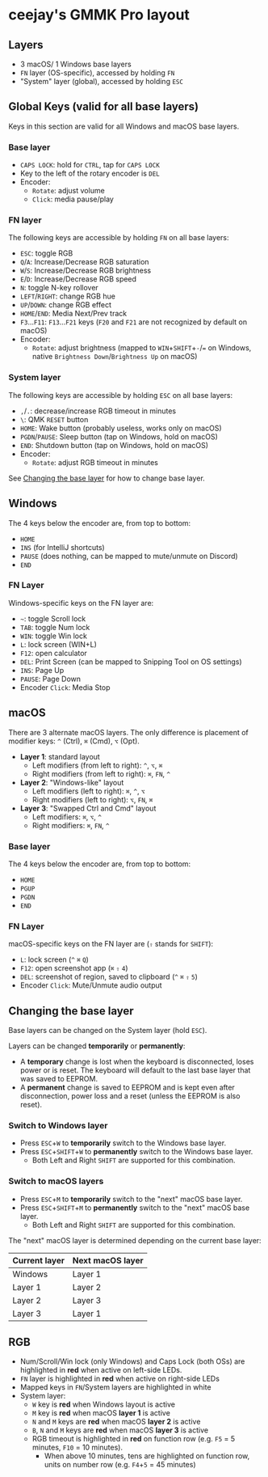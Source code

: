 # ceejay's GMMK Pro layout

## Layers

- 3 macOS/ 1 Windows base layers
- `FN` layer (OS-specific), accessed by holding `FN`
- "System" layer (global), accessed by holding `ESC`

## Global Keys (valid for all base layers)
Keys in this section are valid for all Windows and macOS base layers.

### Base layer
- `CAPS LOCK`: hold for `CTRL`, tap for `CAPS LOCK`
- Key to the left of the rotary encoder is `DEL`
- Encoder:
    - `Rotate`: adjust volume
    - `Click`:  media pause/play

### FN layer
The following keys are accessible by holding `FN` on all base layers:
- `ESC`: toggle RGB
- `Q`/`A`: Increase/Decrease RGB saturation
- `W`/`S`: Increase/Decrease RGB brightness
- `E`/`D`: Increase/Decrease RGB speed
- `N`: toggle N-key rollover
- `LEFT`/`RIGHT`: change RGB hue
- `UP`/`DOWN`: change RGB effect
- `HOME`/`END`: Media Next/Prev track
- `F3`...`F11`: `F13`...`F21` keys (`F20` and `F21` are not recognized by default on macOS)
- Encoder:
    - `Rotate`: adjust brightness (mapped to `WIN`+`SHIFT`+`-`/`=` on Windows, native `Brightness Down`/`Brightness Up` on macOS)

### System layer
The following keys are accessible by holding `ESC` on all base layers:
- `,`/`.`: decrease/increase RGB timeout in minutes
- `\`: QMK `RESET` button
- `HOME`: Wake button (probably useless, works only on macOS)
- `PGDN`/`PAUSE`: Sleep button (tap on Windows, hold on macOS)
- `END`: Shutdown button (tap on Windows, hold on macOS)
- Encoder:
    - `Rotate`: adjust RGB timeout in minutes

See [Changing the base layer](#changing-the-base-layer) for how to change base layer.

## Windows
The 4 keys below the encoder are, from top to bottom:
- `HOME`
- `INS` (for IntelliJ shortcuts)
- `PAUSE` (does nothing, can be mapped to mute/unmute on Discord)
- `END`

### FN Layer
Windows-specific keys on the FN layer are:
- `~`: toggle Scroll lock
- `TAB`: toggle Num lock
- `WIN`: toggle Win lock
- `L`: lock screen (WIN+L)
- `F12`: open calculator
- `DEL`: Print Screen (can be mapped to Snipping Tool on OS settings)
- `INS`: Page Up
- `PAUSE`: Page Down
- Encoder `Click`: Media Stop
 
## macOS
 There are 3 alternate macOS layers. The only difference is placement of modifier keys: `^` (Ctrl), `⌘` (Cmd), `⌥` (Opt).
 
 - **Layer 1**: standard layout
   - Left modifiers (from left to right): `^`, `⌥`, `⌘`
   - Right modifiers (from left to right): `⌘`, `FN`, `^`
 - **Layer 2**: "Windows-like" layout
   - Left modifiers (left to right): `⌘`, `^`, `⌥`
   - Right modifiers (left to right): `⌥`, `FN`, `⌘`
 - **Layer 3**: "Swapped Ctrl and Cmd" layout
   - Left modifiers: `⌘`, `⌥`, `^`
   - Right modifiers: `⌘`, `FN`, `^`

### Base layer
The 4 keys below the encoder are, from top to bottom:
- `HOME`
- `PGUP`
- `PGDN`
- `END`

### FN Layer
macOS-specific keys on the FN layer are (`⇧` stands for `SHIFT`):
- `L`: lock screen (`^` `⌘` `Q`)
- `F12`: open screenshot app (`⌘` `⇧` `4`)
- `DEL`: screenshot of region, saved to clipboard (`^` `⌘` `⇧` `5`)
- Encoder `Click`: Mute/Unmute audio output

## Changing the base layer
Base layers can be changed on the System layer (hold `ESC`).

Layers can be changed **temporarily** or **permanently**:
- A **temporary** change is lost when the keyboard is disconnected, loses power or is reset. The keyboard will default to the last base layer that was saved to EEPROM.
- A **permanent** change is saved to EEPROM and is kept even after disconnection, power loss and a reset (unless the EEPROM is also reset).

### Switch to Windows layer
- Press `ESC`+`W` to **temporarily** switch to the Windows base layer.
- Press `ESC`+`SHIFT`+`W` to **permanently** switch to the Windows base layer.
  - Both Left and Right `SHIFT` are supported for this combination.

### Switch to macOS layers
- Press `ESC`+`M` to **temporarily** switch to the "next" macOS base layer.
- Press `ESC`+`SHIFT`+`M` to **permanently** switch to the "next" macOS base layer.
  - Both Left and Right `SHIFT` are supported for this combination.

The "next" macOS layer is determined depending on the current base layer:

| Current layer | Next macOS layer |
|---------------|------------------|
| Windows       | Layer 1          |
| Layer 1       | Layer 2          |
| Layer 2       | Layer 3          |
| Layer 3       | Layer 1          |


## RGB
- Num/Scroll/Win lock (only Windows) and Caps Lock (both OSs) are highlighted in **red** when active on left-side LEDs.
- `FN` layer is highlighted in **red** when active on right-side LEDs
- Mapped keys in `FN`/System layers are highlighted in white
- System layer:
    - `W` key is **red** when Windows layout is active
    - `M` key is **red** when macOS **layer 1** is active
    - `N` and `M` keys are **red** when macOS **layer 2** is active
    - `B`, `N` and `M` keys are **red** when macOS **layer 3** is active
    - RGB timeout is highlighted in **red** on function row (e.g. `F5` = 5 minutes, `F10` = 10 minutes).
        - When above 10 minutes, tens are highlighted on function row, units on number row (e.g. `F4`+`5` = 45 minutes)
